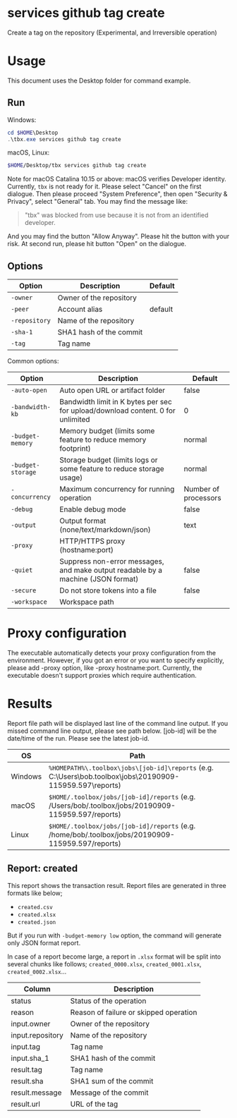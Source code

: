 # services github tag create 

Create a tag on the repository (Experimental, and Irreversible operation)

# Usage

This document uses the Desktop folder for command example.

## Run

Windows:

```powershell
cd $HOME\Desktop
.\tbx.exe services github tag create 
```

macOS, Linux:

```bash
$HOME/Desktop/tbx services github tag create 
```

Note for macOS Catalina 10.15 or above: macOS verifies Developer identity. Currently, `tbx` is not ready for it. Please select "Cancel" on the first dialogue. Then please proceed "System Preference", then open "Security & Privacy", select "General" tab.
You may find the message like:
> "tbx" was blocked from use because it is not from an identified developer.

And you may find the button "Allow Anyway". Please hit the button with your risk. At second run, please hit button "Open" on the dialogue.

## Options

| Option        | Description             | Default |
|---------------|-------------------------|---------|
| `-owner`      | Owner of the repository |         |
| `-peer`       | Account alias           | default |
| `-repository` | Name of the repository  |         |
| `-sha-1`      | SHA1 hash of the commit |         |
| `-tag`        | Tag name                |         |

Common options:

| Option            | Description                                                                      | Default              |
|-------------------|----------------------------------------------------------------------------------|----------------------|
| `-auto-open`      | Auto open URL or artifact folder                                                 | false                |
| `-bandwidth-kb`   | Bandwidth limit in K bytes per sec for upload/download content. 0 for unlimited  | 0                    |
| `-budget-memory`  | Memory budget (limits some feature to reduce memory footprint)                   | normal               |
| `-budget-storage` | Storage budget (limits logs or some feature to reduce storage usage)             | normal               |
| `-concurrency`    | Maximum concurrency for running operation                                        | Number of processors |
| `-debug`          | Enable debug mode                                                                | false                |
| `-output`         | Output format (none/text/markdown/json)                                          | text                 |
| `-proxy`          | HTTP/HTTPS proxy (hostname:port)                                                 |                      |
| `-quiet`          | Suppress non-error messages, and make output readable by a machine (JSON format) | false                |
| `-secure`         | Do not store tokens into a file                                                  | false                |
| `-workspace`      | Workspace path                                                                   |                      |

# Proxy configuration

The executable automatically detects your proxy configuration from the environment. However, if you got an error or you want to specify explicitly, please add -proxy option, like -proxy hostname:port. Currently, the executable doesn't support proxies which require authentication.

# Results

Report file path will be displayed last line of the command line output. If you missed command line output, please see path below. [job-id] will be the date/time of the run. Please see the latest job-id.

| OS      | Path                                                                                                      |
| ------- | --------------------------------------------------------------------------------------------------------- |
| Windows | `%HOMEPATH%\.toolbox\jobs\[job-id]\reports` (e.g. C:\Users\bob\.toolbox\jobs\20190909-115959.597\reports) |
| macOS   | `$HOME/.toolbox/jobs/[job-id]/reports` (e.g. /Users/bob/.toolbox/jobs/20190909-115959.597/reports)        |
| Linux   | `$HOME/.toolbox/jobs/[job-id]/reports` (e.g. /home/bob/.toolbox/jobs/20190909-115959.597/reports)         |

## Report: created 
This report shows the transaction result.
Report files are generated in three formats like below;
* `created.csv`
* `created.xlsx`
* `created.json`

But if you run with `-budget-memory low` option, the command will generate only JSON format report.

In case of a report become large, a report in `.xlsx` format will be split into several chunks like follows;
`created_0000.xlsx`, `created_0001.xlsx`, `created_0002.xlsx`...   

| Column           | Description                            |
|------------------|----------------------------------------|
| status           | Status of the operation                |
| reason           | Reason of failure or skipped operation |
| input.owner      | Owner of the repository                |
| input.repository | Name of the repository                 |
| input.tag        | Tag name                               |
| input.sha_1      | SHA1 hash of the commit                |
| result.tag       | Tag name                               |
| result.sha       | SHA1 sum of the commit                 |
| result.message   | Message of the commit                  |
| result.url       | URL of the tag                         |

